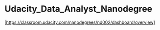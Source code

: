 # Udacity_Data_Analyst_Nanodegree

[https://classroom.udacity.com/nanodegrees/nd002/dashboard/overview]
